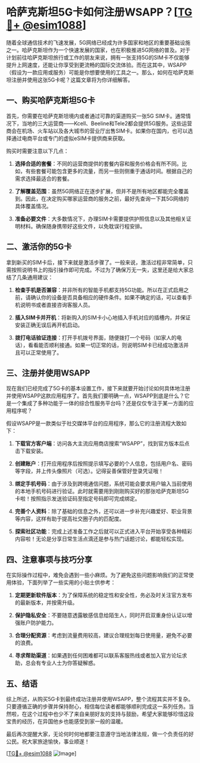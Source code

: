 # 哈萨克斯坦5G卡如何注册WSAPP？[[TG💪+ @esim1088](https://t.me/s/esim1088)]

随着全球通信技术的飞速发展，5G网络已经成为许多国家和地区的重要基础设施之一。哈萨克斯坦作为一个快速发展的国家，也在积极推进5G网络的普及。对于计划前往哈萨克斯坦旅行或工作的朋友来说，拥有一张支持5G的SIM卡不仅能够提升上网速度，还能让你享受到更流畅的国际交流体验。而在这其中，WSAPP（假设为一款应用或服务）可能是你想要使用的工具之一。那么，如何在哈萨克斯坦注册并使用这张5G卡呢？这篇文章将为你详细解答。

## 一、购买哈萨克斯坦5G卡

首先，你需要在哈萨克斯坦境内或者通过可靠的渠道购买一张5G SIM卡。通常情况下，当地的三大运营商——Kcell、Beeline和Tele2都会提供5G服务。这些运营商会在机场、火车站以及各大城市的营业厅出售SIM卡。如果你在国内，也可以选择通过电商平台或专门的虚拟eSIM卡提供商来获取。

购买时需要注意以下几点：

1. **选择合适的套餐**：不同的运营商提供的套餐内容和服务价格会有所不同。比如，有些套餐可能包含更多的流量，而另一些则侧重于通话时间。根据自己的需求选择最适合的套餐。
   
2. **了解覆盖范围**：虽然5G网络正在逐步扩展，但并不是所有地区都能完全覆盖到。因此，在决定购买哪家运营商的服务之前，最好先查询一下其5G网络的具体覆盖情况。
   
3. **准备必要文件**：大多数情况下，办理SIM卡需要提供护照信息以及其他相关证明材料。确保随身携带好这些文件，以免耽误行程安排。

## 二、激活你的5G卡

拿到新买的SIM卡后，接下来就是激活步骤了。一般来说，激活过程非常简单，只需按照说明书上的指引操作即可完成。不过为了确保万无一失，这里还是给大家总结了几条通用建议：

1. **检查手机是否兼容**：并非所有的智能手机都支持5G功能。所以在正式启用之前，请确认你的设备是否具备相应的硬件条件。如果不确定的话，可以查看手机说明书或者直接咨询客服人员。
   
2. **插入SIM卡并开机**：将新购入的SIM卡小心地插入手机对应的插槽内，并保证安装正确无误后再开机启动。
   
3. **拨打电话验证连接**：打开手机拨号界面，随便拨打一个号码（如家人的电话），看看能否顺利接通。如果一切正常的话，则说明SIM卡已经成功激活并且可以正常使用了。

## 三、注册并使用WSAPP

现在我们已经完成了5G卡的基本设置工作，接下来就要开始讨论如何具体地注册并使用WSAPP这款应用程序了。首先我们要明确一点，WSAPP到底是什么？它是一个集成了多种功能于一体的综合性服务平台吗？还是仅仅专注于某一方面的应用程序呢？

假设WSAPP是一款类似于社交媒体平台的应用程序，那么它的注册流程大致如下：

1. **下载官方客户端**：访问各大主流应用商店搜索“WSAPP”，找到官方版本后点击下载安装。
   
2. **创建账户**：打开应用程序后按照提示填写必要的个人信息，包括用户名、密码等字段，并上传头像照片（可选）。记得妥善保管好登录凭证哦！

3. **绑定手机号码**：由于涉及到跨境通信问题，系统可能会要求用户输入当前使用的本地手机号码进行验证。此时就需要用到刚刚购买好的那张哈萨克斯坦5G卡啦！按照指示发送验证码至指定号码即可完成绑定。

4. **完善个人资料**：除了基础的信息之外，还可以进一步补充兴趣爱好、职业背景等内容，这样有助于提高社交圈子内的匹配度。

5. **探索社区功能**：完成上述准备工作之后就可以正式进入平台开始享受各种精彩内容啦！无论是分享日常生活点滴还是参与热门话题讨论，都能轻松实现。

## 四、注意事项与技巧分享

在实际操作过程中，难免会遇到一些小麻烦。为了避免这些问题影响我们的正常使用体验，下面列举了一些实用的小贴士供参考：

1. **定期更新软件版本**：为了保障系统的稳定性和安全性，务必及时关注官方发布的最新版本，并按需升级。
   
2. **保护隐私安全**：不要随意透露敏感信息给陌生人，同时开启双重身份认证以增强账户防护能力。
   
3. **合理分配资源**：考虑到流量费用较高，建议合理规划每日使用量，避免不必要的浪费。
   
4. **寻求帮助渠道**：如果遇到任何困难都可以联系客服热线或者加入官方论坛求助，总会有专业人士为你答疑解惑。

## 五、结语

综上所述，从购买5G卡到最终成功注册并使用WSAPP，整个流程其实并不复杂。只要遵循正确的步骤并保持耐心，相信每位读者都能够顺利完成这一系列任务。当然啦，在这个过程中也少不了来自亲朋好友的支持与鼓励，希望大家能够珍惜这段宝贵的经历，在异国他乡也能感受到家一般的温暖。

最后再次提醒大家，无论何时何地都要注意遵守当地法律法规，做一个负责任的好公民。祝大家旅途愉快，事业顺遂！

[[TG💪+ @esim1088](https://t.me/s/esim1088) ![Image](https://i.postimg.cc/4NQfJmqS/Snipaste-2025-05-13-00-14-12.png)]
